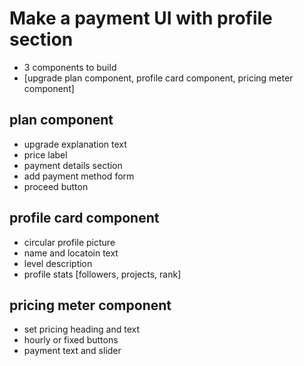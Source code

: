 # Make a payment UI with profile section

- 3 components to build
- [upgrade plan component, profile card component, pricing meter component]

## plan component
  - upgrade explanation text
  - price label
  - payment details section
  - add payment method form
  - proceed button

## profile card component 
  - circular profile picture
  - name and locatoin text
  - level description
  - profile stats [followers, projects, rank]

## pricing meter component 
  - set pricing heading and text
  - hourly or fixed buttons
  - payment text and slider